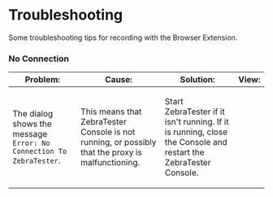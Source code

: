 # Troubleshooting

Some troubleshooting tips for recording with the Browser Extension.

### No Connection <a href="#troubleshooting-noconnection" id="troubleshooting-noconnection"></a>

| **Problem:**                                                        | **Cause:**                                                                                        | **Solution:**                                                                                                                 | **View:** |
| ------------------------------------------------------------------- | ------------------------------------------------------------------------------------------------- | ----------------------------------------------------------------------------------------------------------------------------- | --------- |
| The dialog shows the message `Error: No Connection To ZebraTester`. | This means that ZebraTester Console is not running, or possibly that the proxy is malfunctioning. | <p>Start ZebraTester if it isn't running. If it is running, close the Console and restart the ZebraTester Console.</p><p></p> |           |

&#x20;

&#x20;
